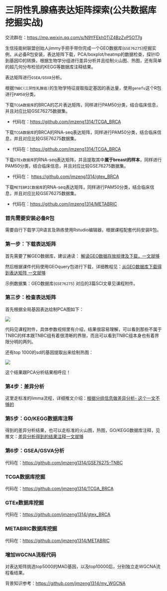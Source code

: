 # 三阴性乳腺癌表达矩阵探索(公共数据库挖掘实战)

交流群在：https://mp.weixin.qq.com/s/N9YFEkh0TjZ4BzZvP5OT7g 

生信技能树联盟创始人jimmy手把手带你完成一个GEO数据库(`GSE76275`)挖掘实例，从必备R包安装，表达矩阵下载，PCA/boxplot/heatmp的数据检查，探针ID到基因ID的转换，根据生物学分组进行差异分析并且绘制火山图、热图，还有简单的超几何分布检验的KEGG等数据库注释结果。

表达矩阵进行`GSEA/GSVA`分析。

根据`TNBC(三阴性乳腺癌)`的生物学特征提取指定基因的表达量，使用`genefu`这个R包进行`PAM50`分类。

下载`TCGA数据库`的BRCA的芯片表达矩阵，同样进行PAM50分类，结合临床信息，并且对应比较GSE76275数据集。

- 代码在：https://github.com/jmzeng1314/TCGA_BRCA

下载`TCGA数据库`的BRCA的RNA-seq表达矩阵，同样进行PAM50分类，结合临床信息，并且对应比较GSE76275数据集。

- 代码在：https://github.com/jmzeng1314/TCGA_BRCA

下载`GTEx数据库`的RNA-seq表达矩阵，并且提取其中**属于breast的样本**，同样进行PAM50分类，结合临床信息，并且对应比较GSE76275数据集。

- 代码在： https://github.com/jmzeng1314/gtex_BRCA

下载`METEBRIC数据库`的RNA-seq表达矩阵，同样进行PAM50分类，结合临床信息，并且对应比较GSE76275数据集。

- 代码在：https://github.com/jmzeng1314/METABRIC

### 首先需要安装必备R包

需要自行下载学习R语言及熟练使用Rstudio编辑器，根据课程配套代码安装R包。

### 第一步：下载表达矩阵

首先需要了解GEO数据库，建议通读： [解读GEO数据存放规律及下载，一文就够](http://mp.weixin.qq.com/s?__biz=MzAxMDkxODM1Ng==&mid=2247486063&idx=1&sn=156bee5397e979722b36b78284188538&chksm=9b484ad4ac3fc3c2d025b9e4bb1c3c8392839c08d84697754d7d95d041b539479a45f19cf5d5&scene=21#wechat_redirect)

然后根据课件代码使用GEOquery包进行下载，详细教程见：[从GEO数据库下载得到表达矩阵 一文就够](http://mp.weixin.qq.com/s?__biz=MzAxMDkxODM1Ng==&mid=2247486087&idx=1&sn=1e775a1c3e215384e381953a9fa74ec3&chksm=9b484a3cac3fc32ac6492cc3faf1e152277f6861c973510b384fe9bd352886006a87ba6f44f1&scene=21#wechat_redirect)

示例数据集：GEO数据库(`GSE76275`) 对应的3篇SCI文章见课程附件。

### 第三步：检查表达矩阵

首先根据全局基因表达绘制PCA图如下：

![](http://www.bio-info-trainee.com/wp-content/uploads/2018/12/all_samples_PCA.png)

代码见课程附件，具体参数视频里有介绍，结果很容易理解，可以看到那些不属于TNBC的样本跟TNBC组有着很清晰的界限，而且可以看到TNBC组本身也有着界限分明的两列。

还有top 1000的sd的基因提取出来绘制热图：

![](http://www.bio-info-trainee.com/wp-content/uploads/2018/12/heatmap_top1000_sd.png)

这个结果跟PCA分析结果相呼应！

### 第4步：差异分析

这里走标准的limma流程，详细推文介绍：[根据分组信息做差异分析- 这个一文不够的](http://mp.weixin.qq.com/s?__biz=MzAxMDkxODM1Ng==&mid=2247486112&idx=1&sn=67a2104c62222bcb139623699f874a6c&scene=21#wechat_redirect)

### 第5步：GO/KEGG数据库注释

得到的差异分析结果，也可以走标准的火山图，热图，GO/KEGG数据库注释，见推文：[差异分析得到的结果注释一文就够](https://mp.weixin.qq.com/s?__biz=MzAxMDkxODM1Ng==&mid=2247486120&idx=1&sn=14d7892c1beec2fb9cdfc0ec0aba3e4e&scene=21#wechat_redirect)

### 第6步：GSEA/GSVA分析

代码在：https://github.com/jmzeng1314/GSE76275-TNBC 

### TCGA数据库挖掘

代码在：https://github.com/jmzeng1314/TCGA_BRCA

### GTEx数据库挖掘

代码在：https://github.com/jmzeng1314/gtex_BRCA

### METABRIC数据库挖掘

代码在：https://github.com/jmzeng1314/METABRIC

### 增加WGCNA流程代码

对表达矩阵挑选top5000的MAD基因，以及top10000后，分别独立走WGCNA流程看结果。

背景知识参考：https://github.com/jmzeng1314/my_WGCNA

